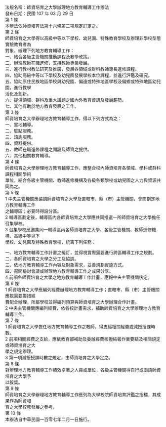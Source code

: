 法規名稱：師資培育之大學辦理地方教育輔導工作辦法  
發布日期：民國 107 年 03 月 29 日  
第 1 條  
本辦法依師資培育法第十六條第二項規定訂定之。  
第 2 條  
師資培育之大學得以高級中等以下學校、幼兒園、特殊教育學校及辦理非學校型態實驗教育者為  
對象，辦理下列地方教育輔導工作：  
一、結合各級主管機關推動課程及教學政策。  
二、辦理教師在職進修，支持教師專業發展。  
三、進行教材教法研究及推廣，發展各領域或群科教師專長進修課程。  
四、協助高級中等以下學校及幼兒園發展學校本位課程，並進行評鑑及研究。  
五、協助原住民族地區學校與幼兒園、偏遠或特殊地區學校及偏鄉或特殊地區幼兒園，進行教學  
活化及創新。  
六、提供領域、群科及重大議題之國內外教育資訊及發展趨勢。  
七、其他有助於地方教育發展之工作。  
第 3 條  
師資培育之大學辦理地方教育輔導工作，得以下列方式為之：  
一、實地輔導。  
二、駐點服務。  
三、諮詢服務。  
四、資料提供。  
五、教師在職進修課程之開設及師資之提供。  
六、其他相關教育輔導。  
第 4 條  
師資培育之大學辦理地方教育輔導工作，應整合校內師資培育各領域、學科或群科課程相關學術  
單位，結合各級主管機關、教師進修機構及各級各類學校或幼兒園之人力與資源共同為之。  
第 5 條  
1 中央主管機關應協調師資培育之大學及直轄市、縣（市）主管機關，會商劃定地方教育輔導工作  
之輔導區；必要時得設分區。  
2 輔導區劃定後，輔導區內各師資培育之大學應共同推選一所師資培育之大學擔任召集學校。  
3 召集學校應邀集同一輔導區內各師資培育之大學、各級主管機關、教師進修機構、高級中等以下  
學校、幼兒園及特殊教育學校，統籌下列任務：  


一、地方教育輔導工作計畫之擬訂，並得視實際需要進行跨區輔導工作之規劃。  
二、各師資培育之大學之分工及協調。  
三、依地方教育輔導工作內容及對象需求，妥善規劃實施方式。  
四、召開檢討會議或辦理地方教育輔導工作之成果分享。  
4 前項各師資培育之大學之地方教育輔導工作計畫，應報中央主管機關核定。  
第 6 條  
1 師資培育之大學應編列經費辦理地方教育輔導工作；直轄市、縣（市）主管機關應視需要籌措經  
費配合辦理，所屬學校並得編列預算與師資培育之大學辦理合作計畫。  
2 中央主管機關應編列經費，依各校計畫需求，補助師資培育之大學辦理地方教育輔導工作。  
第 7 條  
1 師資培育之大學擔任地方教育輔導工作之教師，得支給相關經費或減授授課時數。  
2 前項相關經費之支給，應依教育部補助及委辦經費核撥結報作業要點及相關規定或師資培育之大  
學之規定辦理。  
3 第一項減授授課時數之規定，由師資培育之大學定之。  
第 8 條  
對辦理地方教育輔導工作績效卓著之人員或單位，各級主管機關得自行或函請師資培育之大學予  
以敘獎。  
第 9 條  
師資培育之大學辦理地方教育輔導工作應列為大學校院師資培育評鑑之指標，其成果作為師資培  
育之大學校務發展之參考。  
第 10 條  
本辦法自中華民國一百零七年二月一日施行。  


